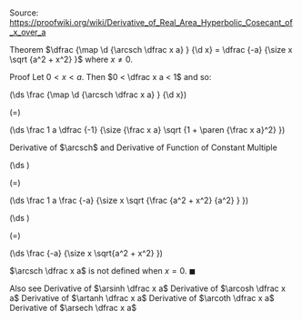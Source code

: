 # 

Source: https://proofwiki.org/wiki/Derivative_of_Real_Area_Hyperbolic_Cosecant_of_x_over_a

Theorem
$\dfrac {\map \d {\arcsch \dfrac x a} } {\d x} = \dfrac {-a} {\size x \sqrt {a^2 + x^2} }$
where $x \ne 0$.


Proof
Let $0 < x < a$.
Then $0 < \dfrac x a < 1$ and so:














\(\ds \frac {\map \d {\arcsch \dfrac x a} } {\d x}\)

\(=\)







\(\ds \frac 1 a \dfrac {-1} {\size {\frac x a} \sqrt {1 + \paren {\frac x a}^2} }\)





Derivative of $\arcsch$ and Derivative of Function of Constant Multiple














\(\ds \)

\(=\)







\(\ds \frac 1 a \frac {-a} {\size x \sqrt {\frac {a^2 + x^2} {a^2} } }\)




















\(\ds \)

\(=\)







\(\ds \frac {-a} {\size x \sqrt{a^2 + x^2} }\)










$\arcsch \dfrac x a$ is not defined when $x = 0$.
$\blacksquare$


Also see
Derivative of $\arsinh \dfrac x a$
Derivative of $\arcosh \dfrac x a$
Derivative of $\artanh \dfrac x a$
Derivative of $\arcoth \dfrac x a$
Derivative of $\arsech \dfrac x a$




